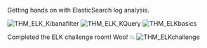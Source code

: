 Getting hands on with ElasticSearch log analysis.

![THM_ELK_Kibanafilter](https://github.com/chryber/TryHackMe---ElasticSearch/assets/121698544/e832e469-3550-4d30-8188-d30e8dd7f6fd)
![THM_ELK_KQuery](https://github.com/chryber/TryHackMe---ElasticSearch/assets/121698544/0f94e88b-1fad-4f3b-8d26-7af62f0d7160)
![THM_ELKbasics](https://github.com/chryber/TryHackMe---ElasticSearch/assets/121698544/3b756b42-c49e-46ad-9820-b7563c1baa0c)

Completed the ELK challenge room! Woo! :boom:
![THM_ELKchallenge](https://github.com/chryber/TryHackMe---ElasticSearch/assets/121698544/b4cb03d2-c561-444c-818d-ca244966e31d)
